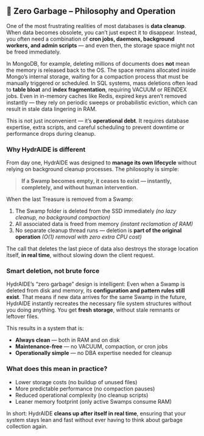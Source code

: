 ## 🧹 Zero Garbage – Philosophy and Operation

One of the most frustrating realities of most databases is **data cleanup**.
When data becomes obsolete, you can’t just expect it to disappear.
Instead, you often need a combination of **cron jobs, daemons, background workers, and admin scripts** — and even then, the storage space might not be freed immediately.

In MongoDB, for example, deleting millions of documents does **not** mean the memory is released back to the OS. The space remains allocated inside Mongo’s internal storage, waiting for a compaction process that must be manually triggered or scheduled.
In SQL systems, mass deletions often lead to **table bloat** and **index fragmentation**, requiring VACUUM or REINDEX jobs.
Even in in-memory caches like Redis, expired keys aren’t removed instantly — they rely on periodic sweeps or probabilistic eviction, which can result in stale data lingering in RAM.

This is not just inconvenient — it’s **operational debt**. It requires database expertise, extra scripts, and careful scheduling to prevent downtime or performance drops during cleanup.

### Why HydrAIDE is different

From day one, HydrAIDE was designed to **manage its own lifecycle** without relying on background cleanup processes.
The philosophy is simple:

> **If a Swamp becomes empty, it ceases to exist — instantly, completely, and without human intervention.**

When the last Treasure is removed from a Swamp:

1. The Swamp folder is deleted from the SSD immediately
   *(no lazy cleanup, no background compaction)*
2. All associated data is freed from memory
   *(instant reclamation of RAM)*
3. No separate cleanup thread runs — deletion is **part of the original operation**
   *(O(1) removal with zero extra CPU cost)*

The call that deletes the last piece of data also destroys the storage location itself, **in real time**, without slowing down the client request.

### Smart deletion, not brute force

HydrAIDE’s “zero garbage” design is intelligent:
Even when a Swamp is deleted from disk and memory, its **configuration and pattern rules still exist**.
That means if new data arrives for the same Swamp in the future, HydrAIDE instantly recreates the necessary file system structures without you doing anything.
You get **fresh storage**, without stale remnants or leftover files.

This results in a system that is:

* **Always clean** — both in RAM and on disk
* **Maintenance-free** — no VACUUM, compaction, or cron jobs
* **Operationally simple** — no DBA expertise needed for cleanup

### What does this mean in practice?

* Lower storage costs (no buildup of unused files)
* More predictable performance (no compaction pauses)
* Reduced operational complexity (no cleanup scripts)
* Leaner memory footprint (only active Swamps consume RAM)

In short: HydrAIDE **cleans up after itself in real time**, ensuring that your system stays lean and fast without ever having to think about garbage collection again.
